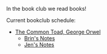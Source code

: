 In the book club we read books!

Current bookclub schedule:
- [The Common Toad, George Orwel](notes/bookclub/toad.md)
	- [Brin's Notes](notes/bookclub/toad_brin.md)
    - [Jen's Notes](notes/bookclub/toad_jen.md)